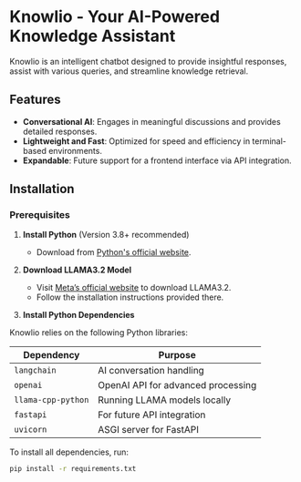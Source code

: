 # Knowlio - Your AI-Powered Knowledge Assistant  

Knowlio is an intelligent chatbot designed to provide insightful responses, assist with various queries, and streamline knowledge retrieval.  

## Features  

- **Conversational AI**: Engages in meaningful discussions and provides detailed responses.  
- **Lightweight and Fast**: Optimized for speed and efficiency in terminal-based environments.  
- **Expandable**: Future support for a frontend interface via API integration.  

## Installation  

### Prerequisites  

1. **Install Python** (Version 3.8+ recommended)  
   - Download from [Python's official website](https://www.python.org/downloads/).  

2. **Download LLAMA3.2 Model**  
   - Visit [Meta’s official website](https://ai.meta.com/resources/models-and-libraries/llama-downloads/) to download LLAMA3.2.  
   - Follow the installation instructions provided there.  

3. **Install Python Dependencies**  

Knowlio relies on the following Python libraries:  

| Dependency    | Purpose |
|--------------|---------|
| `langchain`  | AI conversation handling |
| `openai`     | OpenAI API for advanced processing |
| `llama-cpp-python` | Running LLAMA models locally |
| `fastapi`    | For future API integration |
| `uvicorn`    | ASGI server for FastAPI |

To install all dependencies, run:  

```bash
pip install -r requirements.txt
